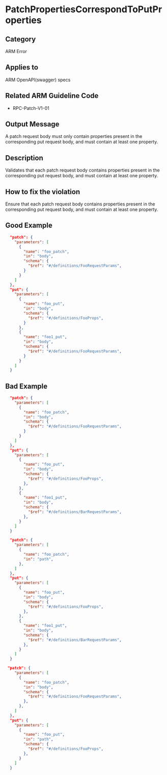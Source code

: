 # PatchPropertiesCorrespondToPutProperties

## Category

ARM Error

## Applies to

ARM OpenAPI(swagger) specs

## Related ARM Guideline Code

- RPC-Patch-V1-01

## Output Message

A patch request body must only contain properties present in the corresponding put request body, and must contain at least one property.

## Description

Validates that each patch request body contains properties present in the corresponding put request body, and must contain at least one property.

## How to fix the violation

Ensure that each patch request body contains properties present in the corresponding put request body, and must contain at least one property.

## Good Example

```json
  "patch": {
    "parameters": [
      {
        "name": "foo_patch",
        "in": "body",
        "schema": {
          "$ref": "#/definitions/FooRequestParams",
        }
      }
    ]
  },
  "put": {
    "parameters": [
      {
        "name": "foo_put",
        "in": "body",
        "schema": {
          "$ref": "#/definitions/FooProps",
        }
      },
      {
        "name": "foo1_put",
        "in": "body",
        "schema": {
          "$ref": "#/definitions/FooRequestParams",
        }
      }
    ]
  }
```

## Bad Example

```json
  "patch": {
    "parameters": [
      {
        "name": "foo_patch",
        "in": "body",
        "schema": {
          "$ref": "#/definitions/FooRequestParams",
        }
      }
    ]
  },
  "put": {
    "parameters": [
      {
        "name": "foo_put",
        "in": "body",
        "schema": {
          "$ref": "#/definitions/FooProps",
        },
      },
      {
        "name": "foo1_put",
        "in": "body",
        "schema": {
          "$ref": "#/definitions/BarRequestParams",
        },
      }
    ]
  }
```

```json
  "patch": {
    "parameters": [
      {
        "name": "foo_patch",
        "in": "path",
      },
    ]
  },
  "put": {
    "parameters": [
      {
        "name": "foo_put",
        "in": "body",
        "schema": {
          "$ref": "#/definitions/FooProps",
        },
      },
      {
        "name": "foo1_put",
        "in": "body",
        "schema": {
          "$ref": "#/definitions/BarRequestParams",
        },
      }
    ]
  }
```

```json
 "patch": {
    "parameters": [
      {
        "name": "foo_patch",
        "in": "body",
        "schema": {
          "$ref": "#/definitions/FooRequestParams",
        },
      },
    ]
  },
  "put": {
    "parameters": [
      {
        "name": "foo_put",
        "in": "path",
        "schema": {
          "$ref": "#/definitions/FooProps",
        },
      }
    ]
  }
```
